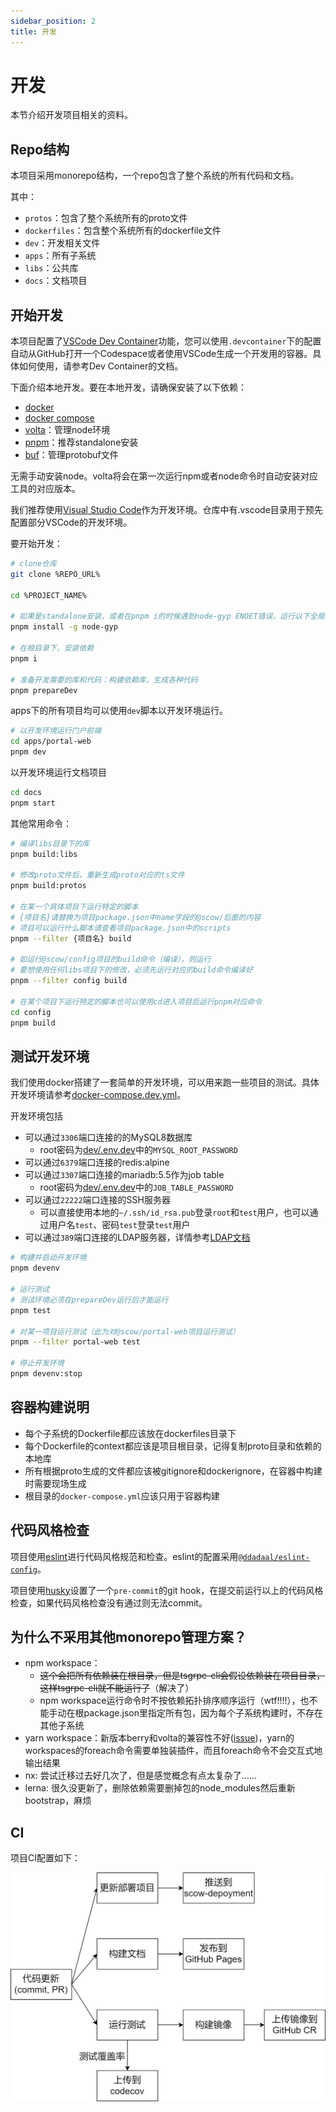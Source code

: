 ```yaml
---
sidebar_position: 2
title: 开发
---
```


# 开发

本节介绍开发项目相关的资料。

## Repo结构

本项目采用monorepo结构，一个repo包含了整个系统的所有代码和文档。

其中：

- `protos`：包含了整个系统所有的proto文件
- `dockerfiles`：包含整个系统所有的dockerfile文件
- `dev`：开发相关文件
- `apps`：所有子系统
- `libs`：公共库
- `docs`：文档项目

## 开始开发

本项目配置了[VSCode Dev Container](https://code.visualstudio.com/docs/devcontainers/containers)功能，您可以使用`.devcontainer`下的配置自动从GitHub打开一个Codespace或者使用VSCode生成一个开发用的容器。具体如何使用，请参考Dev Container的文档。

下面介绍本地开发。要在本地开发，请确保安装了以下依赖：

- [docker](https://docs.docker.com/engine/install/)
- [docker compose](https://docs.docker.com/compose/install/)
- [volta](https://volta.sh/)：管理node环境
- [pnpm](https://pnpm.io/pnpm-cli)：推荐standalone安装
- [buf](https://docs.buf.build/installation)：管理protobuf文件

无需手动安装node。volta将会在第一次运行npm或者node命令时自动安装对应工具的对应版本。

我们推荐使用[Visual Studio Code](https://code.visualstudio.com/)作为开发环境。仓库中有.vscode目录用于预先配置部分VSCode的开发环境。

要开始开发：

```bash
# clone仓库
git clone %REPO_URL%

cd %PROJECT_NAME%

# 如果是standalone安装，或者在pnpm i的时候遇到node-gyp ENOET错误，运行以下全局安装node-gyp。只用安装一次即可。
pnpm install -g node-gyp

# 在根目录下，安装依赖
pnpm i

# 准备开发需要的库和代码：构建依赖库，生成各种代码
pnpm prepareDev

```

apps下的所有项目均可以使用`dev`脚本以开发环境运行。

```bash
# 以开发环境运行门户前端
cd apps/portal-web
pnpm dev
```

以开发环境运行文档项目

```bash
cd docs
pnpm start
```

其他常用命令：

```bash
# 编译libs目录下的库
pnpm build:libs

# 修改proto文件后，重新生成proto对应的ts文件
pnpm build:protos

# 在某一个具体项目下运行特定的脚本
# {项目名}请替换为项目package.json中name字段的@scow/后面的内容
# 项目可以运行什么脚本请查看项目package.json中的scripts
pnpm --filter {项目名} build 

# 如运行@scow/config项目的build命令（编译），则运行
# 要想使用任何libs项目下的修改，必须先运行对应的build命令编译好
pnpm --filter config build

# 在某个项目下运行特定的脚本也可以使用cd进入项目后运行pnpm对应命令
cd config
pnpm build

```


## 测试开发环境

我们使用docker搭建了一套简单的开发环境，可以用来跑一些项目的测试。具体开发环境请参考[docker-compose.dev.yml](%REPO_FILE_URL%/dev/docker-compose.dev.yml)。

开发环境包括

- 可以通过`3306`端口连接的的MySQL8数据库
    - root密码为[dev/.env.dev](%REPO_FILE_URL%/dev/.env.dev)中的`MYSQL_ROOT_PASSWORD`
- 可以通过`6379`端口连接的redis:alpine
- 可以通过`3307`端口连接的mariadb:5.5作为job table
    - root密码为[dev/.env.dev](%REPO_FILE_URL%/dev/.env.dev)中的`JOB_TABLE_PASSWORD`
- 可以通过`22222`端口连接的SSH服务器
    - 可以直接使用本地的`~/.ssh/id_rsa.pub`登录`root`和`test`用户，也可以通过用户名`test`、密码`test`登录`test`用户
- 可以通过`389`端口连接的LDAP服务器，详情参考[LDAP文档](../deploy/SCOW/auth/ldap.md#LDAP镜像)

```bash
# 构建并启动开发环境
pnpm devenv

# 运行测试
# 测试环境必须在prepareDev运行后才能运行
pnpm test

# 对某一项目运行测试（此为对@scow/portal-web项目运行测试）
pnpm --filter portal-web test

# 停止开发环境
pnpm devenv:stop
```

## 容器构建说明

- 每个子系统的Dockerfile都应该放在dockerfiles目录下
- 每个Dockerfile的context都应该是项目根目录，记得复制proto目录和依赖的本地库
- 所有根据proto生成的文件都应该被gitignore和dockerignore，在容器中构建时需要现场生成
- 根目录的`docker-compose.yml`应该只用于容器构建

## 代码风格检查

项目使用[eslint](https://eslint.org)进行代码风格规范和检查。eslint的配置采用[`@ddadaal/eslint-config`](https://github.com/ddadaal/eslint-config)。

项目使用[husky](https://github.com/typicode/husky)设置了一个`pre-commit`的git hook，在提交前运行以上的代码风格检查，如果代码风格检查没有通过则无法commit。

## 为什么不采用其他monorepo管理方案？

- npm workspace：
  - ~~这个会把所有依赖装在根目录，但是tsgrpc-cli会假设依赖装在项目目录，这样tsgrpc-cli就不能运行了~~（解决了）
  - npm workspace运行命令时不按依赖拓扑排序顺序运行（wtf!!!!），也不能手动在根package.json里指定所有包，因为每个子系统构建时，不存在其他子系统
- yarn workspace：新版本berry和volta的兼容性不好([issue](https://github.com/volta-cli/volta/issues/651))，yarn的workspaces的foreach命令需要单独装插件，而且foreach命令不会交互式地输出结果
- nx: 尝试迁移过去好几次了，但是感觉概念有点太复杂了……
- lerna: 很久没更新了，删除依赖需要删掉包的node_modules然后重新bootstrap，麻烦

## CI

项目CI配置如下：

![CI流程](../../diagrams/ci.png)


